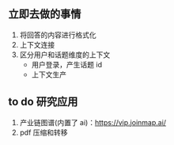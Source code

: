 ## 立即去做的事情

1. 将回答的内容进行格式化
2. 上下文连接
3. 区分用户和话题维度的上下文
   - 用户登录，产生话题 id
   - 上下文生产

## to do 研究应用

1. 产业链图谱(内置了 ai)：https://vip.joinmap.ai/
2. pdf 压缩和转移
